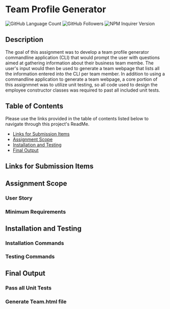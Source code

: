 # Team Profile Generator

![GitHub Language Count](https://img.shields.io/github/languages/count/KEDuran/Team_Profile_Generator?label=Languages%20Used&logo=GitHub)
![GitHub Followers](https://img.shields.io/github/followers/KEDuran?color=orange&label=Followers&logo=GitHub)
![NPM Inquirer Version](https://img.shields.io/npm/v/inquirer?color=green&label=NPM%20Inquirer&logo=NPM)

## Description

The goal of this assignment was to develop a team profile generator commandline application (CLI) that would prompt the user with questions aimed at gathering information about their business team membe. The user's input would then be used to generate a team webpage that lists all the information entered into the CLI per team member. In addition to using a commandline application to generate a team webpage, a core portion of this assignmnet was to utilize unit testing, so all code used to design the employee constructor classes was required to past all included unit tests.

## Table of Contents

Please use the links provided in the table of contents listed below to navigate through this project's ReadMe.

- [Links for Submission Items](#links-for-submission-items)
- [Assignment Scope](#assignment-scope)
- [Installation and Testing](#installation-and-testing)
- [Final Output](#final-output)

## Links for Submission Items

## Assignment Scope

### User Story

### Minimum Requirements

## Installation and Testing

### Installation Commands

### Testing Commands

## Final Output

### Pass all Unit Tests

### Generate Team.html file
